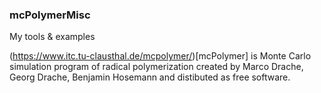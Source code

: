 ### mcPolymerMisc

My tools & examples

(https://www.itc.tu-clausthal.de/mcpolymer/)[mcPolymer] is Monte Carlo simulation program of radical polymerization
created by Marco Drache, Georg Drache, Benjamin Hosemann and distibuted as free software.
